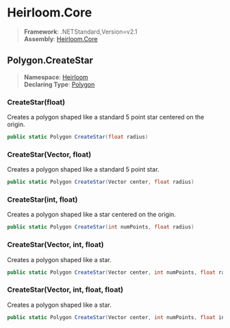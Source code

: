 # Heirloom.Core

> **Framework**: .NETStandard,Version=v2.1  
> **Assembly**: [Heirloom.Core][0]  

## Polygon.CreateStar

> **Namespace**: [Heirloom][0]  
> **Declaring Type**: [Polygon][1]  

### CreateStar(float)

Creates a polygon shaped like a standard 5 point star centered on the origin.

```cs
public static Polygon CreateStar(float radius)
```

### CreateStar(Vector, float)

Creates a polygon shaped like a standard 5 point star.

```cs
public static Polygon CreateStar(Vector center, float radius)
```

### CreateStar(int, float)

Creates a polygon shaped like a star centered on the origin.

```cs
public static Polygon CreateStar(int numPoints, float radius)
```

### CreateStar(Vector, int, float)

Creates a polygon shaped like a star.

```cs
public static Polygon CreateStar(Vector center, int numPoints, float radius)
```

### CreateStar(Vector, int, float, float)

Creates a polygon shaped like a star.

```cs
public static Polygon CreateStar(Vector center, int numPoints, float innerRadius, float outerRadius)
```

[0]: ../../../Heirloom.Core.md
[1]: ../Polygon.md
